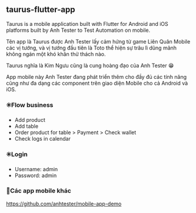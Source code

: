 ## taurus-flutter-app
Taurus is a mobile application built with Flutter for Android and iOS platforms built by Anh Tester to Test Automation on mobile.

Tên app là Taurus được Anh Tester lấy cảm hứng từ game Liên Quân Mobile các vị tướng, và vị tướng đầu tiên là Toto thể hiện sự trâu lì dũng mãnh không ngán một khó khăn thử thách nào.

Taurus nghĩa là Kim Ngưu cũng là cung hoàng đạo của Anh Tester 😁

App mobile này Anh Tester đang phát triển thêm cho đầy đủ các tính năng cũng như đa dạng các component trên giao diện Mobile cho cả Android và iOS.


### ✳️Flow business
* Add product
* Add table
* Order product for table > Payment > Check wallet
* Check logs in calendar

### ✳️Login
- Username: admin
- Password: admin


### 🔆Các app mobile khác
https://github.com/anhtester/mobile-app-demo